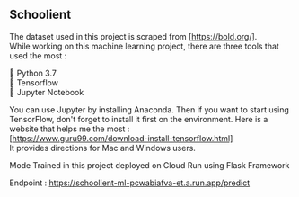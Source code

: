 Schoolient
--
The dataset used in this project is scraped from [https://bold.org/].  
While working on this machine learning project, there are three tools that used the most :  

🐍 Python 3.7  
🧱 Tensorflow  
📓 Jupyter Notebook  

You can use Jupyter by installing Anaconda. Then if you want to start using TensorFlow, don't forget to install it first on the environment.
Here is a website that helps me the most :  
[https://www.guru99.com/download-install-tensorflow.html]  
It provides directions for Mac and Windows users.

Mode Trained in this project deployed on Cloud Run using Flask Framework 

Endpoint : https://schoolient-ml-pcwabiafva-et.a.run.app/predict
